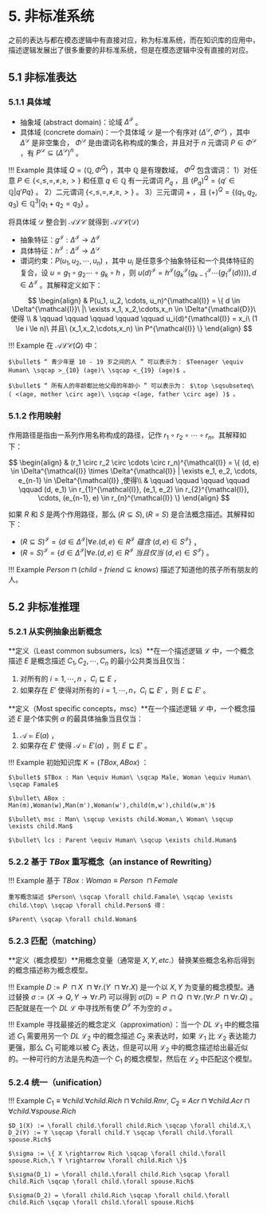 # 5. 非标准系统

之前的表达与都在模态逻辑中有直接对应，称为标准系统，而在知识库的应用中，描述逻辑发展出了很多重要的非标准系统，但是在模态逻辑中没有直接的对应。

## 5.1 非标准表达

### 5.1.1 具体域
- 抽象域 (abstract domain)：论域 $\Delta^{\mathcal{I}}$ 。
- 具体域 (concrete domain)：一个具体域 $\mathcal{D}$ 是一个有序对 $(\Delta^{\mathcal{D}}, \Phi^{\mathcal{D}})$ ，其中 $\Delta^{\mathcal{D}}$ 是非空集合， $\Phi^{\mathcal{D}}$ 是由谓词名称构成的集合，并且对于 $n$ 元谓词 $P \in \Phi^{\mathcal{D}}$ ，有 $P^{\mathcal{D}} \subseteq (\Delta^{\mathcal{D}})^{n}$ 。

!!! Example
    具体域 $Q = (\mathbb{Q}, \Phi^{Q})$ ，其中 $\mathbb{Q}$ 是有理数域， $\Phi^{Q}$ 包含谓词：
    1）对任意 $P \in \{ <, \le, =, \ne, \ge, > \}$ 和任意 $q \in \mathbb{Q}$ 有一元谓词 $P_q$ ，且 $(P_q)^{Q} = \{q' \in \mathbb{Q} | q' P q \}$ 。
    2）二元谓词 $\{ <, \le, =, \ne, \ge, > \}$ 。
    3）三元谓词 $+$ ，且 $(+)^{Q} = \{(q_1, q_2, q_3) \in \mathbb{Q}^3 | q_1 + q_2 = q_3\}$ 。

将具体域 $\mathcal{D}$ 整合到 $\mathcal{ALC}$ 就得到 $\mathcal{ALC(D)}$

- 抽象特征：$g^{\mathcal{I}} : \Delta^{\mathcal{I}} \rightarrow \Delta^{\mathcal{I}}$
- 具体特征：$h^{\mathcal{I}} : \Delta^{\mathcal{I}} \rightarrow \Delta^{\mathcal{D}}$
- 谓词约束：$P(u_1, u_2, \cdots, u_n)$ ，其中 $u_i$ 是任意多个抽象特征和一个具体特征的复合，设 $u = g_1 \circ g_2 \cdots \circ g_k \circ h$ ，则 $u(d)^{\mathcal{I}} = h^{\mathcal{I}}\Big( g_{k}^{\mathcal{I}}\big( g_{k-1}^{\mathcal{I}} \cdots (g_1^{\mathcal{I}}(d)) \big) \Big), d \in \Delta^{\mathcal{I}}$ 。其解释定义如下：

$$
\begin{align}
    & P(u_1, u_2, \cdots, u_n)^{\mathcal{I}} = \{ d \in \Delta^{\mathcal{I}}\ |\ \exists x_1, x_2,\cdots,x_n \in \Delta^{\mathcal{D}}\ 使得 \\
    & \qquad \qquad \qquad \qquad \qquad  u_i(d)^{\mathcal{I}} = x_i\ (1 \le i \le n)\ 并且\ (x_1,x_2,\cdots,x_n) \in P^{\mathcal{I}} \}
\end{align}
$$

!!! Example
    在 $\mathcal{ALC}(Q)$ 中：

    $\bullet$ “ 青少年是 10 - 19 岁之间的人 ” 可以表示为： $Teenager \equiv Human\ \sqcap >_{10} (age)\ \sqcap <_{19} (age)$ 。

    $\bullet$ “ 所有人的年龄都比他父母的年龄小 ” 可以表示为： $\top \sqsubseteq\ ( <(age, mother \circ age)\ \sqcap <(age, father \circ age) )$ 。

### 5.1.2 作用映射

作用路径是指由一系列作用名称构成的路径，记作 $r_1 \circ r_2 \circ \cdots \circ r_n$。其解释如下：

$$
\begin{align}
    & (r_1 \circ r_2 \circ \cdots \circ r_n)^{\mathcal{I}} = \{ (d, e) \in \Delta^{\mathcal{I}} \times \Delta^{\mathcal{I}} | \exists e_1, e_2, \cdots, e_{n-1} \in \Delta^{\mathcal{I}} ,使得\\
    & \qquad \qquad \qquad \qquad \qquad (d, e_1) \in r_{1}^{\mathcal{I}}, (e_1, e_2) \in r_{2}^{\mathcal{I}}, \cdots, (e_{n-1}, e) \in r_{n}^{\mathcal{I}} \}
\end{align}
$$


如果 $R$ 和 $S$ 是两个作用路径，那么 $(R \subseteq S), (R = S)$ 是合法概念描述。其解释如下：

- $(R \subseteq S)^{\mathcal{I}} = \{ d \in \Delta^{\mathcal{I}} | \forall e.(d, e) \in R^{\mathcal{I}}\ 蕴含\ (d, e) \in S^{\mathcal{I}} \}$ ，
- $(R = S)^{\mathcal{I}} =  \{ d \in \Delta^{\mathcal{I}} | \forall e.(d, e) \in R^{\mathcal{I}}\ 当且仅当\ (d, e) \in S^{\mathcal{I}} \}$ 。

!!! Example
    $Person \sqcap (child \circ friend \subseteq knows)$ 描述了知道他的孩子所有朋友的人。

## 5.2 非标准推理

### 5.2.1 从实例抽象出新概念

**定义（Least common subsumers，lcs）**在一个描述逻辑 $\mathcal{L}$ 中，一个概念描述 $E$ 是概念描述 $C_1, C_2, \cdots, C_n$ 的最小公共类当且仅当：

1. 对所有的 $i = 1, \cdots, n$ ，$C_i \sqsubseteq E$ ，
2. 如果存在 $E'$ 使得对所有的 $i = 1, \cdots, n ，C_i \sqsubseteq E'$ ，则 $E \sqsubseteq E'$ 。

**定义（Most specific concepts，msc）**在一个描述逻辑 $\mathcal{L}$ 中，一个概念描述 $E$ 是个体实例 $a$ 的最具体抽象当且仅当：

1. $\mathcal{A} \models E(a)$ ，
2. 如果存在 $E'$ 使得 $\mathcal{A} \models E'(a)$ ，则 $E \sqsubseteq E'$ 。

!!! Example
    初始知识库 $K = (TBox,ABox)$ ：

    $\bullet$ $TBox : Man \equiv Human\ \sqcap Male, Woman \equiv Human\ \sqcap Famale$

    $\bullet\ ABox : Man(m),Woman(w),Man(m'),Woman(w'),child(m,w'),child(w,m')$

    $\bullet\ msc : Man\ \sqcup \exists child.Woman,\ Woman\ \sqcup \exists child.Man$

    $\bullet\ lcs : Parent \equiv Human\ \sqcup \exists child.Human$
### 5.2.2 基于 $TBox$ 重写概念（an instance of Rewriting）

!!! Example
    基于 $TBox : Woman \equiv Person\ \sqcap Female$

    重写概念描述 $Person\ \sqcap \forall child.Famale\ \sqcap \exists child.\top\ \sqcap \forall child.Person$ 得：

    $Parent\ \sqcap \forall child.Woman$

### 5.2.3 匹配（matching）

**定义（概念模型）**用概念变量（通常是 $X, Y, etc.$）替换某些概念名称后得到的概念描述称为概念模型。

!!! Example
    $D := P\ \sqcap X\ \sqcap \forall r.(Y\ \sqcap \forall r.X)$ 是一个以 $X,Y$ 为变量的概念模型。通过替换 $\sigma := (X \rightarrow Q, Y \rightarrow \forall r.P)$ 可以得到 $\sigma(D) = P\ \sqcap Q\ \sqcap \forall r.(\forall r.P\ \sqcap \forall r.Q)$ 。匹配就是在一个 $DL\ \mathcal{L}$ 中寻找所有使 $D^{\mathcal{I}}$ 不为空的 $\sigma$ 。

!!! Example
    寻找最接近的概念定义（approximation）：当一个 $DL\ \mathcal{L}_1$ 中的概念描述 $C_1$ 需要用另一个 $DL\ \mathcal{L}_2$ 中的概念描述 $C_2$ 来表达时，如果 $\mathcal{L}_1$ 比 $\mathcal{L}_2$ 表达能力更强，那么 $C_1$ 可能难以被 $C_2$ 表达，但是可以用 $\mathcal{L}_2$ 中的概念描述给出最近似的。一种可行的方法是先构造一个 $C_1$ 的概念模型，然后在 $\mathcal{L}_2$ 中匹配这个模型。

### 5.2.4 统一（unification）

!!! Example
    $C_1 \equiv \forall child.\forall child.Rich \sqcap \forall child.Rmr,\ C_2 \equiv Acr \sqcap \forall child.Acr \sqcap \forall child.\forall spouse.Rich$ 

    $D_1(X) := \forall child.\forall child.Rich \sqcap \forall child.X,\ D_2(Y) := Y \sqcap \forall child.Y \sqcap \forall child.\forall spouse.Rich$ 

    $\sigma := \{ X \rightarrow Rich \sqcap \forall child.\forall spouse.Rich,\ Y \rightarrow \forall child.Rich \}$

    $\sigma(D_1) = \forall child.\forall child.Rich \sqcap \forall child.Rich \sqcap \forall child.\forall spouse.Rich$

    $\sigma(D_2) = \forall child.Rich \sqcap \forall child.\forall child.Rich \sqcap \forall child.\forall spouse.Rich$ 